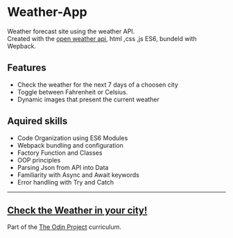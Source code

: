 # Weather-App
Weather forecast site using the weather API.<br>
Created with the [open weather api](https://openweathermap.org/api), html ,css ,js ES6, bundeld with Wepback.

## Features
* Check the weather for the next 7 days of a choosen city
* Toggle between Fahrenheit or Celsius.
* Dynamic images that present the current weather

## Aquired skills
* Code Organization using ES6 Modules
* Webpack bundling and configuration
* Factory Function and Classes
* OOP principles
* Parsing Json from API into Data
* Familiarity with Async and Await keywords
* Error handling with Try and Catch
---
## [Check the Weather in your city!](https://newohtwo.github.io/Weather-App/)

Part of the [The Odin Project](https://www.theodinproject.com/) curriculum.



